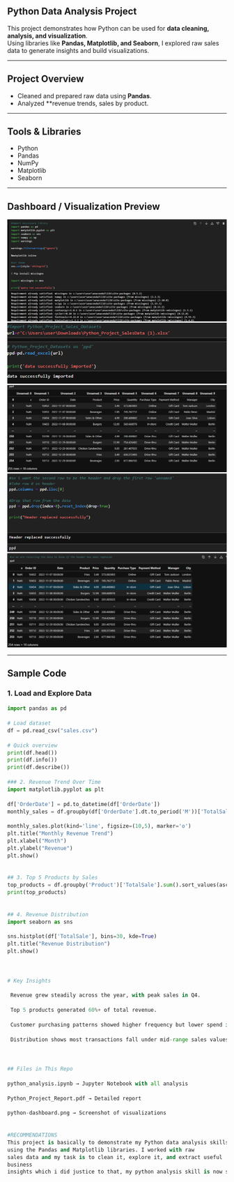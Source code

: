 ## Python Data Analysis Project  

This project demonstrates how Python can be used for **data cleaning, analysis, and visualization**.  
Using libraries like **Pandas, Matplotlib, and Seaborn**, I explored raw sales data to generate insights and build visualizations.  

---

##  Project Overview  
- Cleaned and prepared raw data using **Pandas**.  
- Analyzed **revenue trends, sales by product.  
    

---

## Tools & Libraries  
- Python   
- Pandas  
- NumPy  
- Matplotlib  
- Seaborn  

---

## Dashboard / Visualization Preview  
![Python Analysis](pyt1.png) 
![Python Analysis](pyt2.png)
![Python Analysis](pyt3.png)
![Python Analysis](pyt4.png)
![Python Analysis](pyt5.png)
  

---

##  Sample Code  

### 1. Load and Explore Data  
```python
import pandas as pd

# Load dataset
df = pd.read_csv("sales.csv")

# Quick overview
print(df.head())
print(df.info())
print(df.describe())

### 2. Revenue Trend Over Time
import matplotlib.pyplot as plt

df['OrderDate'] = pd.to_datetime(df['OrderDate'])
monthly_sales = df.groupby(df['OrderDate'].dt.to_period('M'))['TotalSale'].sum()

monthly_sales.plot(kind='line', figsize=(10,5), marker='o')
plt.title("Monthly Revenue Trend")
plt.xlabel("Month")
plt.ylabel("Revenue")
plt.show()


## 3. Top 5 Products by Sales
top_products = df.groupby('Product')['TotalSale'].sum().sort_values(ascending=False).head(5)
print(top_products)


## 4. Revenue Distribution
import seaborn as sns

sns.histplot(df['TotalSale'], bins=30, kde=True)
plt.title("Revenue Distribution")
plt.show()



# Key Insights

 Revenue grew steadily across the year, with peak sales in Q4.

 Top 5 products generated 60%+ of total revenue.

 Customer purchasing patterns showed higher frequency but lower spend in Q1 compared to later months.

 Distribution shows most transactions fall under mid-range sales values, with a few high-value outliers.



## Files in This Repo

python_analysis.ipynb → Jupyter Notebook with all analysis

Python_Project_Report.pdf → Detailed report

python-dashboard.png → Screenshot of visualizations


#RECOMMENDATIONS
This project is basically to demonstrate my Python data analysis skills 
using the Pandas and Matplotlib libraries. I worked with raw 
sales data and my task is to clean it, explore it, and extract useful 
business 
insights which i did justice to that, my python analysis skill is now sharpened and recommended. 

















